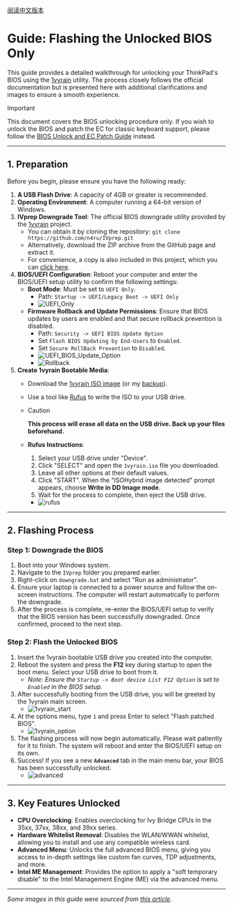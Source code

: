 [阅读中文版本](./patch_BIOS.md)

# Guide: Flashing the Unlocked BIOS Only

This guide provides a detailed walkthrough for unlocking your ThinkPad's BIOS using the [1vyrain](https://github.com/n4ru/1vyrain) utility. The process closely follows the official documentation but is presented here with additional clarifications and images to ensure a smooth experience.

> [!IMPORTANT]
> This document covers the BIOS unlocking procedure only. If you wish to unlock the BIOS and patch the EC for classic keyboard support, please follow the [BIOS Unlock and EC Patch Guide](./patch_bios_and_ec.md) instead.

---

## 1. Preparation

Before you begin, please ensure you have the following ready:

1. **A USB Flash Drive**: A capacity of 4GB or greater is recommended.
2. **Operating Environment**: A computer running a 64-bit version of Windows.
3.  **IVprep Downgrade Tool**: The official BIOS downgrade utility provided by the [1vyrain](https://github.com/n4ru/1vyrain) project.
    -   You can obtain it by cloning the repository: `git clone https://github.com/n4ru/IVprep.git`
    -   Alternatively, download the ZIP archive from the GitHub page and extract it.
    -   For convenience, a copy is also included in this project, which you can [click here](../assets/n4ru-IVprep).
4.  **BIOS/UEFI Configuration**: Reboot your computer and enter the BIOS/UEFI setup utility to confirm the following settings:
    -   **Boot Mode**: Must be set to `UEFI Only`.
        -   Path: `Startup -> UEFI/Legacy Boot -> UEFI Only`
        -   ![UEFI_Only](../assets/pictures/patch_BIOS/UEFI_Only.jpg)
    -   **Firmware Rollback and Update Permissions**: Ensure that BIOS updates by users are enabled and that secure rollback prevention is disabled.
        -   Path: `Security -> UEFI BIOS Update Option`
        -   Set `Flash BIOS Updating by End-Users` to `Enabled`.
        -   Set `Secure RollBack Prevention` to `Disabled`.
        -   ![UEFI_BIOS_Update_Option](../assets/pictures/patch_BIOS/UEFI_BIOS_Update_Option.jpg)
        -   ![Rollback](../assets/pictures/patch_BIOS/RollBack.jpg)
5.  **Create 1vyrain Bootable Media**:
    - Download the [1vyrain ISO image](https://drive.google.com/file/d/1yusq98ja6NmI4G4txKVueFqY_ZEwaZvO/view) (or my [backup](../assets/n4ru-1vyrian_iso/)).
    - Use a tool like [Rufus](https://rufus.ie/downloads/) to write the ISO to your USB drive.
    - > [!Caution]
      >
      > **This process will erase all data on the USB drive. Back up your files beforehand.**
    -   **Rufus Instructions**:
        
        1.  Select your USB drive under "Device".
        2.  Click "SELECT" and open the `1vyrain.iso` file you downloaded.
        3.  Leave all other options at their default values.
        4.  Click "START". When the "ISOHybrid image detected" prompt appears, choose **Write in DD Image mode**.
        5.  Wait for the process to complete, then eject the USB drive.
        -   ![rufus](../assets/pictures/patch_BIOS/rufus.jpg)

---

## 2. Flashing Process

### Step 1: Downgrade the BIOS

1.  Boot into your Windows system.
2.  Navigate to the `IVprep` folder you prepared earlier.
3.  Right-click on `downgrade.bat` and select "Run as administrator".
4.  Ensure your laptop is connected to a power source and follow the on-screen instructions. The computer will restart automatically to perform the downgrade.
5.  After the process is complete, re-enter the BIOS/UEFI setup to verify that the BIOS version has been successfully downgraded. Once confirmed, proceed to the next step.

### Step 2: Flash the Unlocked BIOS

1.  Insert the 1vyrain bootable USB drive you created into the computer.
2.  Reboot the system and press the **F12** key during startup to open the boot menu. Select your USB drive to boot from it.
    -   *Note: Ensure the `Startup -> Boot device List F12 Option` is set to `Enabled` in the BIOS setup.*
3.  After successfully booting from the USB drive, you will be greeted by the 1vyrain main screen.
    -   ![1vyrain_start](../assets/pictures/patch_BIOS/1vyrain_start.jpg)
4.  At the options menu, type `1` and press Enter to select "Flash patched BIOS".
    -   ![1vyrain_option](../assets/pictures/patch_BIOS/1vyrain_option.jpg)
5.  The flashing process will now begin automatically. Please wait patiently for it to finish. The system will reboot and enter the BIOS/UEFI setup on its own.
6.  Success! If you see a new **`Advanced`** tab in the main menu bar, your BIOS has been successfully unlocked.
    -   ![advanced](../assets/pictures/patch_BIOS/advanced.jpg)

---

## 3. Key Features Unlocked

-   **CPU Overclocking**: Enables overclocking for Ivy Bridge CPUs in the 35xx, 37xx, 38xx, and 39xx series.
-   **Hardware Whitelist Removal**: Disables the WLAN/WWAN whitelist, allowing you to install and use any compatible wireless card.
-   **Advanced Menu**: Unlocks the full advanced BIOS menu, giving you access to in-depth settings like custom fan curves, TDP adjustments, and more.
-   **Intel ME Management**: Provides the option to apply a "soft temporary disable" to the Intel Management Engine (ME) via the advanced menu.

---

*Some images in this guide were sourced from [this article](https://zhuanlan.zhihu.com/p/158003472).*
